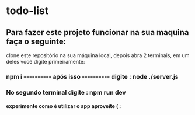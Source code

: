 # todo-list
## Para fazer este projeto funcionar na sua maquina faça o seguinte:
clone este repositório na sua máquina local, depois abra 2 terminais, em um deles você digite primeiramente:
### npm i   ---------- após isso ---------- digite : node ./server.js
### No segundo terminal digite : npm run dev
#### experimente como é utilizar o app aproveite  ( : 
